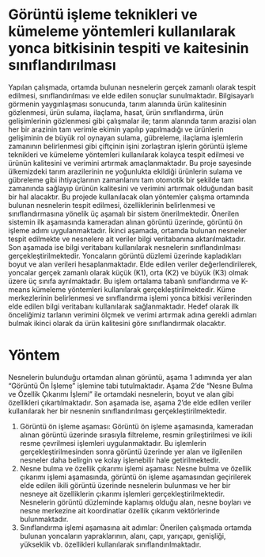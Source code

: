 # Görüntü işleme teknikleri ve kümeleme yöntemleri kullanılarak yonca bitkisinin tespiti ve kaitesinin sınıflandırılması
Yapılan çalışmada, ortamda bulunan nesnelerin gerçek zamanlı olarak tespit edilmesi, sınıflandırılması ve elde edilen sonuçlar sunulmaktadır. Bilgisayarlı görmenin yaygınlaşması sonucunda, tarım alanında ürün kalitesinin gözlenmesi, ürün sulama, ilaçlama, hasat, ürün sınıflandırma, ürün gelişimlerinin gözlenmesi gibi çalışmalar ile; tarım alanında tarım arazisi olan her bir arazinin tam verimle ekimin yapılıp yapılmadığı ve ürünlerin gelişiminin de büyük rol oynayan sulama, gübreleme, ilaçlama işlemlerin zamanının belirlenmesi gibi çiftçinin işini zorlaştıran işlerin görüntü işleme teknikleri ve kümeleme yöntemleri kullanılarak kolayca tespit edilmesi ve ürünün kalitesini ve verimini artırmak amaçlanmaktadır.
    Bu proje sayesinde ülkemizdeki tarım arazilerinin ne yoğunlukta ekildiği ürünlerin sulama ve gübreleme gibi ihtiyaçlarının zamanlarını tam otomotik bir şekilde tam zamanında sağlayıp ürünün kalitesini ve verimini artırmak olduğundan basit bir hal alacaktır.
   Bu projede kullanılacak olan yöntemler çalışma ortamında bulunan nesnelerin tespit edilmesi, özelliklerinin belirlenmesi ve sınıflandırmasına yönelik üç aşamalı bir sistem önerilmektedir. Önerilen sistemin ilk aşamasında kameradan alınan görüntü üzerinde, görüntü ön işleme adımı uygulanmaktadır. İkinci aşamada, ortamda bulunan nesneler tespit edilmekte ve nesnelere ait veriler bilgi veritabanına aktarılmaktadır. Son aşamada ise bilgi veritabanı kullanılarak nesnelerin sınıflandırılması gerçekleştirilmektedir. Yoncaların görüntü düzlemi üzerinde kapladıkları boyut ve alan verileri hesaplanmaktadır. Elde edilen veriler değerlendirilerek, yoncalar gerçek zamanlı olarak küçük (K1), orta (K2) ve büyük (K3) olmak üzere üç sınıfa ayrılmaktadır. Bu işlem ortalama tabanlı sınıflandırma ve K-means kümeleme yöntemleri kullanılarak gerçekleştirilmektedir. Küme merkezlerinin belirlenmesi ve sınıflandırma işlemi yonca bitkisi verilerinden elde edilen bilgi veritabanı kullanılarak sağlanmaktadır.
   Hedef olarak ilk önceliğimiz tarlanın verimini ölçmek ve verimi artırmak adına gerekli adımları bulmak ikinci olarak da ürün kalitesini göre sınıflandırmak olacaktır.
# Yöntem
  Nesnelerin bulunduğu ortamdan alınan görüntü, aşama 1 adımında yer alan “Görüntü Ön İşleme” işlemine tabi tutulmaktadır. Aşama 2’de “Nesne Bulma ve Özellik Çıkarımı İşlemi” ile ortamdaki nesnelerin, boyut ve alan gibi özellikleri çıkartılmaktadır. Son aşamada ise, aşama 2’de elde edilen veriler kullanılarak her bir nesnenin sınıflandırılması gerçekleştirilmektedir.
1. Görüntü ön işleme aşaması: Görüntü ön işleme aşamasında, kameradan alınan görüntü üzerinde sırasıyla filtreleme, resmin grileştirilmesi ve ikili resme çevrilmesi işlemleri uygulanmaktadır. Bu işlemlerin gerçekleştirilmesinden sonra görüntü üzerinde yer alan ve ilgilenilen nesneler daha belirgin ve kolay işlenebilir hale getirilmektedir.
2. Nesne bulma ve özellik çıkarımı işlemi aşaması: Nesne bulma ve özellik çıkarımı işlemi aşamasında, görüntü ön işleme aşamasından geçirilerek elde edilen ikili görüntü üzerinde nesnelerin bulunması ve her bir nesneye ait özelliklerin çıkarımı işlemleri gerçekleştirilmektedir. Nesnelerin görüntü düzleminde kaplamış olduğu alan, nesne boyları ve nesne merkezine ait koordinatlar özellik çıkarım vektörlerinde bulunmaktadır.  
3. Sınıflandırma işlemi aşamasına ait adımlar: Önerilen çalışmada ortamda bulunan yoncaların yapraklarının, alanı, çapı, yarıçapı, genişliği, yükseklik vb. özellikleri kullanılarak sınıflandırılmaktadır.
